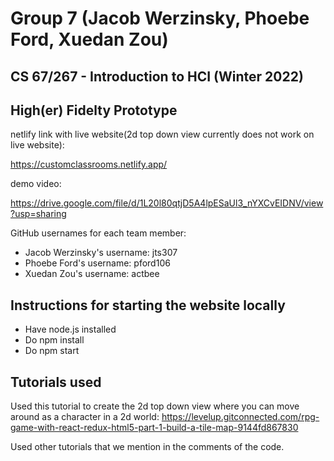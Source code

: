 # Group 7 (Jacob Werzinsky, Phoebe Ford, Xuedan Zou)
## CS 67/267 - Introduction to HCI (Winter 2022) 
## High(er) Fidelty Prototype

netlify link with live website(2d top down view currently does not work on live website): 

https://customclassrooms.netlify.app/

demo video: 

https://drive.google.com/file/d/1L20l80qtjD5A4lpESaUl3_nYXCvEIDNV/view?usp=sharing

GitHub usernames for each team member:
- Jacob Werzinsky's username: jts307
- Phoebe Ford's username: pford106
- Xuedan Zou's username: actbee

## Instructions for starting the website locally

- Have node.js installed
- Do npm install
- Do npm start

## Tutorials used
Used this tutorial to create the 2d top down view where you can move around as a character in a 2d world: https://levelup.gitconnected.com/rpg-game-with-react-redux-html5-part-1-build-a-tile-map-9144fd867830

Used other tutorials that we mention in the comments of the code. 
